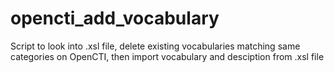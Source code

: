 # opencti_add_vocabulary
Script to look into .xsl file, 
delete existing vocabularies matching same categories on OpenCTI, 
then import vocabulary and desciption from .xsl file

